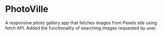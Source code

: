 # PhotoVille
A  responsive photo gallery app that fetches images from Pexels site using fetch API.
Added the functionality of searching images requested by user.

